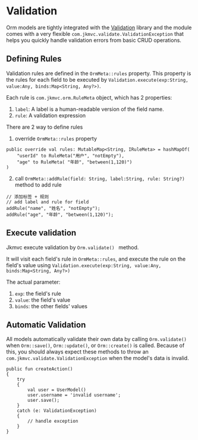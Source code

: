# Validation

Orm models are tightly integrated with the [Validation](../common/validation/validation) library and the module comes with a very flexible `com.jkmvc.validate.ValidationException` that helps you quickly handle validation errors from basic CRUD operations.

## Defining Rules

Validation rules are defined in the `OrmMeta::rules` property. This property is the rules for each field to be executed by `Validation.execute(exp:String, value:Any, binds:Map<String, Any?>)`.

Each rule is `com.jkmvc.orm.RuleMeta` object, which has 2 properties:
1. `label`: A label is a human-readable version of the field name.
2. `rule`: A validation expression

There are 2 way to define rules
1. override `OrmMeta::rules` property

```
public override val rules: MutableMap<String, IRuleMeta> = hashMapOf(
	"userId" to RuleMeta("用户", "notEmpty"),
	"age" to RuleMeta( "年龄", "between(1,120)")
)
```

2. call `OrmMeta::addRule(field: String, label:String, rule: String?)` method to add rule

```
// 添加标签 + 规则
// add label and rule for field
addRule("name", "姓名", "notEmpty");
addRule("age", "年龄", "between(1,120)");
```

## Execute validation

Jkmvc execute validation by `Orm.validate() ` method.

It will visit each field's rule in `OrmMeta::rules`, and execute the rule on the field's value using `Validation.execute(exp:String, value:Any, binds:Map<String, Any?>)`

The actual parameter:
1. `exp`: the field's rule
2. `value`: the field's value
3. `binds`: the other fields' values

## Automatic Validation

All models automatically validate their own data by calling `Orm.validate()` when `Orm::save()`, `Orm::update()`, or `Orm::create()` is called. Because of this, you should always expect these methods to throw an `com.jkmvc.validate.ValidationException` when the model's data is invalid.

```
public fun createAction()
{
	try
	{
		val user = UserModel()
		user.username = 'invalid username';
		user.save();
	}
	catch (e: ValidationException)
	{
		// handle exception
	}
}
```
